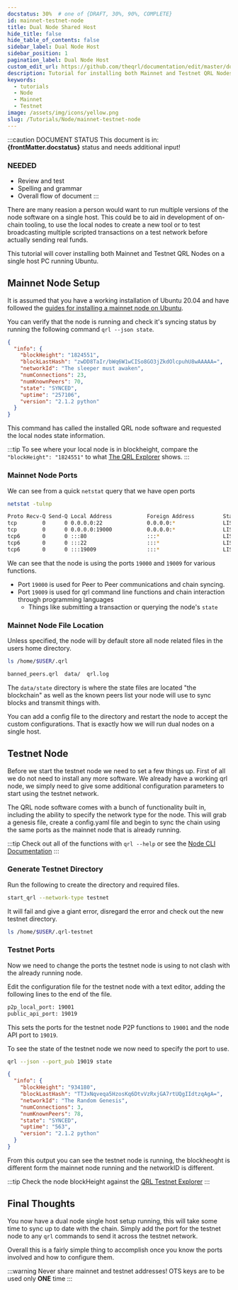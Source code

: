 ```yaml
---
docstatus: 30%  # one of {DRAFT, 30%, 90%, COMPLETE}
id: mainnet-testnet-node
title: Dual Node Shared Host
hide_title: false
hide_table_of_contents: false
sidebar_label: Dual Node Host 
sidebar_position: 1
pagination_label: Dual Node Host 
custom_edit_url: https://github.com/theqrl/documentation/edit/master/docs/basics/what-is-qrl.md
description: Tutorial for installing both Mainnet and Testnet QRL Nodes on a single host PC running Ubuntu.
keywords:
  - tutorials
  - Node
  - Mainnet
  - Testnet
image: /assets/img/icons/yellow.png
slug: /Tutorials/Node/mainnet-testnet-node
---
```



:::caution DOCUMENT STATUS 
<span>This document is in: <b>{frontMatter.docstatus}</b> status and needs additional input!</span>

### NEEDED

- Review and test
- Spelling and grammar
- Overall flow of document
:::


There are many reasion a person would want to run multiple versions of the node software on a single host. This could be to aid in development of on-chain tooling, to use the local nodes to create a new tool or to test broadcasting multiple scripted transactions on a test network before actually sending real funds.


This tutorial will cover installing both Mainnet and Testnet QRL Nodes on a single host PC running Ubuntu. 

## Mainnet Node Setup

It is assumed that you have a working installation of Ubuntu 20.04 and have followed the [guides for installing a mainnet node on Ubuntu](/docs/node/node-installation#qrl-ubuntu-installation).

You can verify that the node is running and check it's syncing status by running the following command `qrl --json state`. 


```json {3,5}
{
  "info": {
    "blockHeight": "1824551",
    "blockLastHash": "zwDD8TaIr/bWq6W1wCISo8GO3jZkdOlcpuhU8wAAAAA=",
    "networkId": "The sleeper must awaken",
    "numConnections": 23,
    "numKnownPeers": 70,
    "state": "SYNCED",
    "uptime": "257106",
    "version": "2.1.2 python"
  }
}
```
This command has called the installed QRL node software and requested the local nodes state information. 

:::tip
To see where your local node is in blockheight, compare the `    "blockHeight": "1824551"` to what [The QRL Explorer](https://explorer.theqrl.org) shows.
:::

### Mainnet Node Ports

We can see from a quick `netstat` query that we have open ports

```bash
netstat -tulnp
```

```bash {3,6}
Proto Recv-Q Send-Q Local Address           Foreign Address         State       PID/Program name    
tcp        0      0 0.0.0.0:22              0.0.0.0:*               LISTEN      -                   
tcp        0      0 0.0.0.0:19000           0.0.0.0:*               LISTEN      111069/python3      
tcp6       0      0 :::80                   :::*                    LISTEN      -                   
tcp6       0      0 :::22                   :::*                    LISTEN      -                   
tcp6       0      0 :::19009                :::*                    LISTEN      111069/python3      

```

We can see that the node is using the ports `19000` and `19009` for various functions. 

- Port `19000` is used for Peer to Peer communications and chain syncing.
- Port `19009` is used for qrl command line functions and chain interaction through programming languages
  - Things like submitting a transaction or querying the node's `state`


### Mainnet Node File Location

Unless specified, the node will by default store all node related files in the users home directory.

```bash
ls /home/$USER/.qrl
```

```bash
banned_peers.qrl  data/  qrl.log 
```

The `data/state` directory is where the state files are located "the blockchain" as well as the known peers list your node will use to sync blocks and transmit things with.

You can add a config file to the directory and restart the node to accept the custom configurations. That is exactly how we will run dual nodes on a single host.

## Testnet Node

Before we start the testnet node we need to set a few things up. First of all we do not need to install any more software. We already have a working qrl node, we simply need to give some additional configuration parameters to start using the testnet network.

The QRL node software comes with a bunch of functionality built in, including the ability to specify the network type for the node. This will grab a genesis file, create a config.yaml file and begin to sync the chain using the same ports as the mainnet node that is already running.

:::tip
Check out all of the functions with `qrl --help` or see the [Node CLI Documentation](/docs/node/node-cli#cli-help)
:::

### Generate Testnet Directory

Run the following to create the directory and required files. 

```bash
start_qrl --network-type testnet
```
It will fail and give a giant error, disregard the error and check out the new testnet directory.

```bash
ls /home/$USER/.qrl-testnet
```
### Testnet Ports

Now we need to change the ports the testnet node is using to not clash with the already running node.

Edit the configuration file for the testnet node with a text editor, adding the following lines to the end of the file.

```bash
p2p_local_port: 19001
public_api_port: 19019
```

This sets the ports for the testnet node P2P functions to `19001` and the node API port to `19019`.

To see the state of the testnet node we now need to specify the port to use.

```bash
qrl --json --port_pub 19019 state
```


```json {3,5}
{
  "info": {
    "blockHeight": "934180",
    "blockLastHash": "TTJxNqveqa5HzosKq6DtvVzRxjGA7rtUQgIIdtzqAgA=",
    "networkId": "The Random Genesis",
    "numConnections": 3,
    "numKnownPeers": 78,
    "state": "SYNCED",
    "uptime": "563",
    "version": "2.1.2 python"
  }
}
```

From this output you can see the testnet node is running, the blockheoght is different form the mainnet node running and the networkID is different.

:::tip 
Check the node blockHeight against the [QRL Testnet Explorer](https:testnet-explorer.theqrl.org)
:::

## Final Thoughts

You now have a dual node single host setup running, this will take some time to sync up to date with the chain. Simply add the port for the testnet node to any `qrl` commands to send it across the testnet network.


Overall this is a fairly simple thing to accomplish once you know the ports involved and how to configure them.

:::warning Never share mainnet and testnet addresses! OTS keys are to be used only **ONE** time
:::
